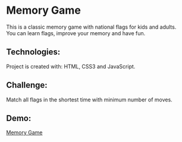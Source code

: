 # Memory Game
This is a classic memory game with national flags for kids and adults.  
You can learn flags, improve your memory and have fun.

## Technologies:
Project is created with: HTML, CSS3 and JavaScript.

## Challenge:
Match all flags in the shortest time with minimum number of moves.

## Demo:

[Memory Game][memory]

[memory]: https://martynamas.github.io/Memory_Game/
